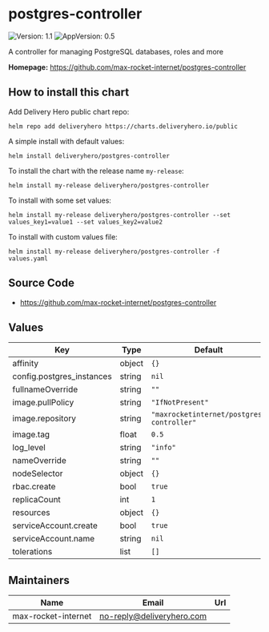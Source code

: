 # postgres-controller

![Version: 1.1](https://img.shields.io/badge/Version-1.1-informational?style=flat-square) ![AppVersion: 0.5](https://img.shields.io/badge/AppVersion-0.5-informational?style=flat-square)

A controller for managing PostgreSQL databases, roles and more

**Homepage:** <https://github.com/max-rocket-internet/postgres-controller>

## How to install this chart

Add Delivery Hero public chart repo:

```console
helm repo add deliveryhero https://charts.deliveryhero.io/public
```

A simple install with default values:

```console
helm install deliveryhero/postgres-controller
```

To install the chart with the release name `my-release`:

```console
helm install my-release deliveryhero/postgres-controller
```

To install with some set values:

```console
helm install my-release deliveryhero/postgres-controller --set values_key1=value1 --set values_key2=value2
```

To install with custom values file:

```console
helm install my-release deliveryhero/postgres-controller -f values.yaml
```

## Source Code

* <https://github.com/max-rocket-internet/postgres-controller>

## Values

| Key | Type | Default | Description |
|-----|------|---------|-------------|
| affinity | object | `{}` |  |
| config.postgres_instances | string | `nil` |  |
| fullnameOverride | string | `""` |  |
| image.pullPolicy | string | `"IfNotPresent"` |  |
| image.repository | string | `"maxrocketinternet/postgres-controller"` |  |
| image.tag | float | `0.5` |  |
| log_level | string | `"info"` |  |
| nameOverride | string | `""` |  |
| nodeSelector | object | `{}` |  |
| rbac.create | bool | `true` |  |
| replicaCount | int | `1` |  |
| resources | object | `{}` |  |
| serviceAccount.create | bool | `true` |  |
| serviceAccount.name | string | `nil` |  |
| tolerations | list | `[]` |  |

## Maintainers

| Name | Email | Url |
| ---- | ------ | --- |
| max-rocket-internet | no-reply@deliveryhero.com |  |
